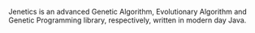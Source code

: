 Jenetics is an advanced Genetic Algorithm, Evolutionary Algorithm and Genetic Programming library, respectively, written in modern day Java.